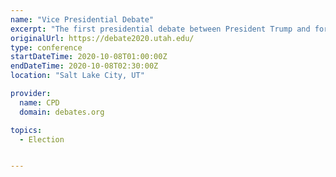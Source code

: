 ```yaml
---
name: "Vice Presidential Debate"
excerpt: "The first presidential debate between President Trump and former vice president Joe Biden is scheduled to take place Sept. 29, and there are two more set for Oct. 15 and 22."
originalUrl: https://debate2020.utah.edu/
type: conference
startDateTime: 2020-10-08T01:00:00Z
endDateTime: 2020-10-08T02:30:00Z
location: "Salt Lake City, UT"

provider:
  name: CPD
  domain: debates.org

topics:
  - Election


---
```



